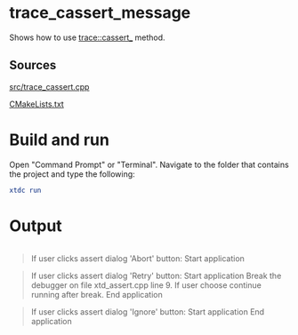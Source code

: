 # trace_cassert_message

Shows how to use [trace::cassert_](../../../../src/xtd.core/include/xtd/diagnostics/trace.h) method.

## Sources

[src/trace_cassert.cpp](src/trace_cassert.cpp)

[CMakeLists.txt](CMakeLists.txt)

# Build and run

Open "Command Prompt" or "Terminal". Navigate to the folder that contains the project and type the following:

```cmake
xtdc run
```

# Output

```
```
> If user clicks assert dialog 'Abort' button:
Start application

> If user clicks assert dialog 'Retry' button:
Start application
> Break the debugger on file xtd_assert.cpp line 9.
> If user choose continue running after break.
End application

> If user clicks assert dialog 'Ignore' button:
Start application
End application
```
